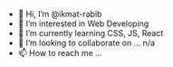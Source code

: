 - 👋 Hi, I’m @ikmat-rabib
- 👀 I’m interested in Web Developing
- 🌱 I’m currently learning CSS, JS, React
- 💞️ I’m looking to collaborate on ... n/a
- 📫 How to reach me ...

<!---
ikmat-rabib/ikmat-rabib is a ✨ special ✨ repository because its `README.md` (this file) appears on your GitHub profile.
You can click the Preview link to take a look at your changes.
--->
